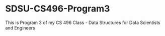 # SDSU-CS496-Program3
This is Program 3 of my CS 496 Class - Data Structures for Data Scientists and Engineers
